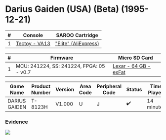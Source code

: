 # Darius Gaiden (USA) (Beta) (1995-12-21)

| #   | Console                                                      | SAROO Cartridge                                                                                 |
| --- | ------------------------------------------------------------ | ----------------------------------------------------------------------------------------------- |
| 1   | [Tectoy - VA13](../../../../../Info/Consoles/VA13/README.md) | ["Elite" (AliExpress)](../../../../../Info/Cartridges/GuangzhouSanStarOnlineShop/1.6/README.md) |

| #   | Firmware                                 | Micro SD Card                                                                   |
| --- | ---------------------------------------- | ------------------------------------------------------------------------------- |
| 1   | MCU: 241224, SS: 241224, FPGA: 05 - v0.7 | [Lexar - 64 GB - exFat](../../../../../Info/SdCards/Lexar/64GB/exfat/README.md) |

| Game Name     | Product Number | Version | Area Code | Peripheral Code | Status             | Time Played |
| ------------- | -------------- | ------- | --------- | --------------- | ------------------ | ----------- |
| DARIUS GAIDEN | T-8123H        | V1.000  | U         | J               | :heavy_check_mark: | 14 minutes  |

### Evidence

[![](https://img.youtube.com/vi/-ewfhm-TQ4M/0.jpg)](https://www.youtube.com/watch?v=-ewfhm-TQ4M)
